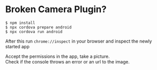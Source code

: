 # Broken Camera Plugin?

```
$ npm install
$ npx cordova prepare android
$ npx cordova run android
```

After this run `chrome://inspect` in your browser and inspect the newly started app

Accept the permissions in the app, take a picture.  
Check if the console throws an error or an url to the image.
